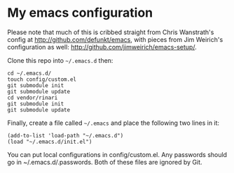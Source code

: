 # My emacs configuration

Please note that much of this is cribbed straight from Chris
Wanstrath's config at http://github.com/defunkt/emacs, with pieces
from Jim Weirich's configuration as well:
http://github.com/jimweirich/emacs-setup/.

Clone this repo into `~/.emacs.d` then:

    cd ~/.emacs.d/
    touch config/custom.el
    git submodule init
    git submodule update
    cd vendor/rinari
    git submodule init
    git submodule update


Finally, create a file called `~/.emacs` and place the following two lines in it:

    (add-to-list 'load-path "~/.emacs.d")
    (load "~/.emacs.d/init.el")

You can put local configurations in config/custom.el. Any passwords
should go in ~/.emacs.d/.passwords. Both of these files are ignored by
Git.